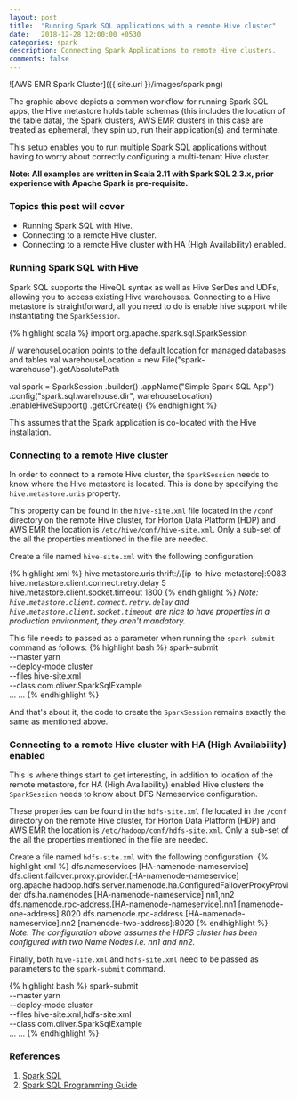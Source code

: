 ```yaml
---
layout: post
title:  "Running Spark SQL applications with a remote Hive cluster"
date:   2018-12-28 12:00:00 +0530
categories: spark
description: Connecting Spark Applications to remote Hive clusters.
comments: false
---
```


![AWS EMR Spark Cluster]({{ site.url }}/images/spark.png)

The graphic above depicts a common workflow for running Spark SQL apps, the Hive metastore holds table schemas (this includes the location of the table data), the Spark clusters, AWS EMR clusters in this case are treated as ephemeral, they spin up, run their application(s) and terminate.

This setup enables you to run multiple Spark SQL applications without having to worry about correctly configuring a multi-tenant Hive cluster. 

__Note: All examples are written in Scala 2.11 with Spark SQL 2.3.x, prior experience with Apache Spark is pre-requisite.__


### Topics this post will cover
- Running Spark SQL with Hive.
- Connecting to a remote Hive cluster.
- Connecting to a remote Hive cluster with HA (High Availability) enabled.

### Running Spark SQL with Hive
Spark SQL supports the HiveQL syntax as well as Hive SerDes and UDFs, allowing you to access existing Hive warehouses. Connecting to a Hive metastore is straightforward, all you need to do is enable hive support while instantiating the `SparkSession`.

{% highlight scala %}
import org.apache.spark.sql.SparkSession

// warehouseLocation points to the default location for managed databases and tables
val warehouseLocation = new File("spark-warehouse").getAbsolutePath

val spark = SparkSession
  .builder()
  .appName("Simple Spark SQL App")
  .config("spark.sql.warehouse.dir", warehouseLocation)
  .enableHiveSupport()
  .getOrCreate()
{% endhighlight %}

This assumes that the Spark application is co-located with the Hive installation.

### Connecting to a remote Hive cluster
In order to connect to a remote Hive cluster, the `SparkSession` needs to know where the Hive metastore is located. This is done by specifying the `hive.metastore.uris` property.

 This property can be found in the `hive-site.xml` file located in the `/conf` directory on the remote Hive cluster, for Horton Data Platform (HDP) and  AWS EMR the location is `/etc/hive/conf/hive-site.xml`. Only a sub-set of the all the properties mentioned in the file are needed.

Create a file named `hive-site.xml` with the following configuration:

{% highlight xml %}
<configuration>
    <property>
        <name>hive.metastore.uris</name>
        <value>thrift://[ip-to-hive-metastore]:9083</value>
    </property>
    <property>
        <name>hive.metastore.client.connect.retry.delay</name>
        <value>5</value>
    </property>
    <property>
        <name>hive.metastore.client.socket.timeout</name>
        <value>1800</value>
    </property>
</configuration>
{% endhighlight %}
_Note: `hive.metastore.client.connect.retry.delay` and `hive.metastore.client.socket.timeout` are nice to have properties in a production environment, they aren't mandatory._

This file needs to passed as a parameter when running the `spark-submit` command as follows:
{% highlight bash %}
spark-submit \
--master yarn \
--deploy-mode cluster \
--files hive-site.xml \
--class com.oliver.SparkSqlExample \
...
...
{% endhighlight %}

And that's about it, the code to create the `SparkSession` remains exactly the same as mentioned above.

### Connecting to a remote Hive cluster with HA (High Availability) enabled
This is where things start to get interesting, in addition to location of the remote metastore, for HA (High Availability) enabled Hive clusters the `SparkSession` needs to know about DFS Nameservice configuration.  

These properties can be found in the `hdfs-site.xml` file located in the `/conf` directory on the remote Hive cluster, for Horton Data Platform (HDP) and  AWS EMR the location is `/etc/hadoop/conf/hdfs-site.xml`. Only a sub-set of the all the properties mentioned in the file are needed.

Create a file named `hdfs-site.xml` with the following configuration:
{% highlight xml %}
<configuration>
    <property>
        <name>dfs.nameservices</name>
        <value>[HA-namenode-nameservice]</value>
    </property>
    <property>
        <name>dfs.client.failover.proxy.provider.[HA-namenode-nameservice]</name>
        <value>org.apache.hadoop.hdfs.server.namenode.ha.ConfiguredFailoverProxyProvider</value>
    </property>
    <property>
        <name>dfs.ha.namenodes.[HA-namenode-nameservice]</name>
        <value>nn1,nn2</value>
    </property>
    <property>
        <name>dfs.namenode.rpc-address.[HA-namenode-nameservice].nn1</name>
        <value>[namenode-one-address]:8020</value>
    </property>
    <property>
        <name>dfs.namenode.rpc-address.[HA-namenode-nameservice].nn2</name>
        <value>[namenode-two-address]:8020</value>
    </property>
</configuration>
{% endhighlight %}
_Note: The configuration above assumes the HDFS cluster has been configured with two Name Nodes i.e. nn1 and nn2._

Finally, both `hive-site.xml` and `hdfs-site.xml` need to be passed as parameters to the `spark-submit` command.

{% highlight bash %}
spark-submit \
--master yarn \
--deploy-mode cluster \
--files hive-site.xml,hdfs-site.xml \
--class com.oliver.SparkSqlExample \
...
...
{% endhighlight %}

### References
1. [Spark SQL][spark-sql]
2. [Spark SQL Programming Guide][spark-sql-prgm-guide]



[spark-sql]:https://spark.apache.org/sql/
[spark-sql-prgm-guide]:https://spark.apache.org/docs/2.3.0/sql-programming-guide.html
